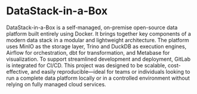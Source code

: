 # DataStack-in-a-Box
DataStack-in-a-Box is a self-managed, on-premise open-source data platform built entirely using Docker. It brings together key components of a modern data stack in a modular and lightweight architecture. The platform uses MinIO as the storage layer, Trino and DuckDB as execution engines, Airflow for orchestration, dbt for transformation, and Metabase for visualization. 
To support streamlined development and deployment, GitLab is integrated for CI/CD. This project was designed to be scalable, cost-effective, and easily reproducible—ideal for teams or individuals looking to run a complete data platform locally or in a controlled environment without relying on fully managed cloud services.
